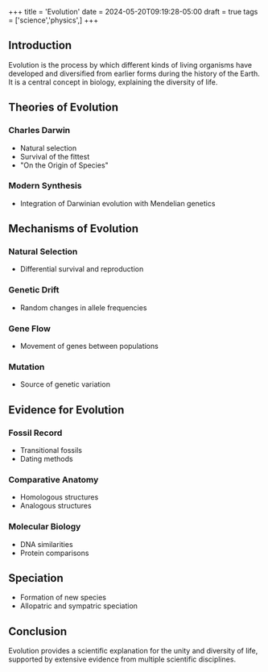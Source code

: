 +++
title = 'Evolution'
date = 2024-05-20T09:19:28-05:00
draft = true
tags = ['science','physics',]
+++
## Introduction
Evolution is the process by which different kinds of living organisms have developed and diversified from earlier forms during the history of the Earth. It is a central concept in biology, explaining the diversity of life.

## Theories of Evolution
### Charles Darwin
- Natural selection
- Survival of the fittest
- "On the Origin of Species"

### Modern Synthesis
- Integration of Darwinian evolution with Mendelian genetics

## Mechanisms of Evolution
### Natural Selection
- Differential survival and reproduction

### Genetic Drift
- Random changes in allele frequencies

### Gene Flow
- Movement of genes between populations

### Mutation
- Source of genetic variation

## Evidence for Evolution
### Fossil Record
- Transitional fossils
- Dating methods

### Comparative Anatomy
- Homologous structures
- Analogous structures

### Molecular Biology
- DNA similarities
- Protein comparisons

## Speciation
- Formation of new species
- Allopatric and sympatric speciation

## Conclusion
Evolution provides a scientific explanation for the unity and diversity of life, supported by extensive evidence from multiple scientific disciplines.
